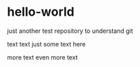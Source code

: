 # hello-world
just another test repository to understand git

text text just some text here

more text
even more text
